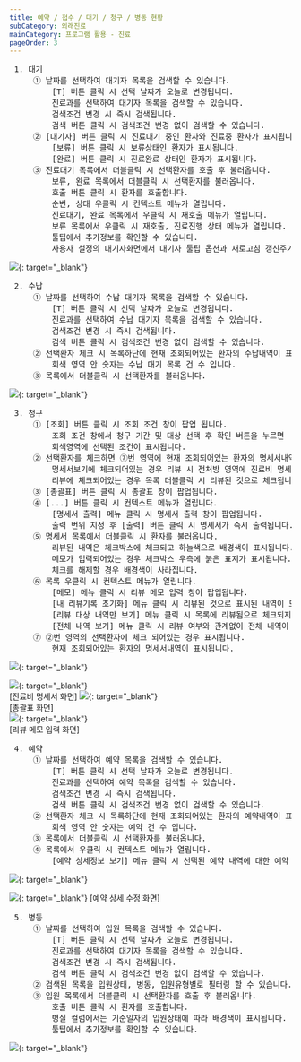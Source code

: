 ```yaml
---
title: 예약 / 접수 / 대기 / 청구 / 병동 현황
subCategory: 외래진료
mainCategory: 프로그램 활용 - 진료
pageOrder: 3
---
```



<pre>
 <t2><bold>1. 대기 </bold></t2>
     ① 날짜를 선택하여 대기자 목록을 검색할 수 있습니다. 
         [T] 버튼 클릭 시 선택 날짜가 오늘로 변경됩니다.
         진료과를 선택하여 대기자 목록을 검색할 수 있습니다. 
         검색조건 변경 시 즉시 검색됩니다.
         검색 버튼 클릭 시 검색조건 변경 없이 검색할 수 있습니다.
     ② [대기자] 버튼 클릭 시 진료대기 중인 환자와 진료중 환자가 표시됩니다. 
         [보류] 버튼 클릭 시 보류상태인 환자가 표시됩니다. 
         [완료] 버튼 클릭 시 진료완료 상태인 환자가 표시됩니다.
     ③ 진료대기 목록에서 더블클릭 시 선택환자를 호출 후 불러옵니다.
         보류, 완료 목록에서 더블클릭 시 선택환자를 불러옵니다.
         호출 버튼 클릭 시 환자를 호출합니다.
         순번, 상태 우클릭 시 컨텍스트 메뉴가 열립니다.
         진료대기, 완료 목록에서 우클릭 시 재호출 메뉴가 열립니다.
         보류 목록에서 우클릭 시 재호출, 진료진행 상태 메뉴가 열립니다.  
         툴팁에서 추가정보를 확인할 수 있습니다.
         사용자 설정의 대기자화면에서 대기자 툴팁 옵션과 새로고침 갱신주기를 변경할 수 있습니다. 
</pre>

[![](/images/{{page.url}}_1.png)](/images/{{page.url}}_1.png){: target="_blank"}

<pre>
 <t2><bold>2. 수납 </bold></t2>
     ① 날짜를 선택하여 수납 대기자 목록을 검색할 수 있습니다. 
         [T] 버튼 클릭 시 선택 날짜가 오늘로 변경됩니다.
         진료과를 선택하여 수납 대기자 목록을 검색할 수 있습니다. 
         검색조건 변경 시 즉시 검색됩니다.
         검색 버튼 클릭 시 검색조건 변경 없이 검색할 수 있습니다.
     ② 선택환자 체크 시 목록하단에 현재 조회되어있는 환자의 수납내역이 표시됩니다.  
         회색 영역 안 숫자는 수납 대기 목록 건 수 입니다.
     ③ 목록에서 더블클릭 시 선택환자를 불러옵니다.
</pre>

[![](/images/{{page.url}}_1.png)](/images/{{page.url}}_1.png){: target="_blank"}

<pre>
 <t2><bold>3. 청구</bold></t2>
     ① [조회] 버튼 클릭 시 조회 조건 창이 팝업 됩니다.
         조회 조건 창에서 청구 기간 및 대상 선택 후 확인 버튼을 누르면 
         회색영역에 선택된 조건이 표시됩니다.
     ② 선택환자를 체크하면 ⑦번 영역에 현재 조회되어있는 환자의 명세서내역이 표시됩니다.
         명세서보기에 체크되어있는 경우 리뷰 시 전처방 영역에 진료비 명세서 화면이 표시됩니다.
         리뷰에 체크되어있는 경우 목록 더블클릭 시 리뷰된 것으로 체크됩니다. 
     ③ [총괄표] 버튼 클릭 시 총괄표 창이 팝업됩니다.
     ④ [...] 버튼 클릭 시 컨텍스트 메뉴가 열립니다. 
         [명세서 출력] 메뉴 클릭 시 명세서 출력 창이 팝업됩니다. 
         출력 번위 지정 후 [출력] 버튼 클릭 시 명세서가 즉시 출력됩니다.
     ⑤ 명세서 목록에서 더블클릭 시 환자를 불러옵니다. 
         리뷰된 내역은 체크박스에 체크되고 하늘색으로 배경색이 표시됩니다.
         메모가 입력되어있는 경우 체크박스 우측에 붉은 표지가 표시됩니다.
         체크를 해제할 경우 배경색이 사라집니다. 
     ⑥ 목록 우클릭 시 컨텍스트 메뉴가 열립니다.
         [메모] 메뉴 클릭 시 리뷰 메모 입력 창이 팝업됩니다.
         [내 리뷰기록 초기화] 메뉴 클릭 시 리뷰된 것으로 표시된 내역이 모두 초기화 됩니다.
         [리뷰 대상 내역만 보기] 메뉴 클릭 시 목록에 리뷰됨으로 체크되지 않은 내역만 표시됩니다. 
         [전체 내역 보기] 메뉴 클릭 시 리뷰 여부와 관계없이 전체 내역이 표시됩니다.
     ⑦ ②번 영역의 선택환자에 체크 되어있는 경우 표시됩니다.
         현재 조회되어있는 환자의 명세서내역이 표시됩니다. 
</pre>
[![](/images/{{page.url}}_3.png)](/images/{{page.url}}_3.png){: target="_blank"}

[![](/images/{{page.url}}_4.png)](/images/{{page.url}}_3.png){: target="_blank"}
<br/>[진료비 명세서 화면]
[![](/images/{{page.url}}_5.png)](/images/{{page.url}}_3.png){: target="_blank"}
<br/>[총괄표 화면]
<br/>
[![](/images/{{page.url}}_6.png)](/images/{{page.url}}_6.png){: target="_blank"}
<br/>[리뷰 메모 입력 화면]

<pre>
 <t2><bold>4. 예약 </bold></t2>
     ① 날짜를 선택하여 예약 목록을 검색할 수 있습니다. 
         [T] 버튼 클릭 시 선택 날짜가 오늘로 변경됩니다.
         진료과를 선택하여 예약 목록을 검색할 수 있습니다. 
         검색조건 변경 시 즉시 검색됩니다.
         검색 버튼 클릭 시 검색조건 변경 없이 검색할 수 있습니다.
     ② 선택환자 체크 시 목록하단에 현재 조회되어있는 환자의 예약내역이 표시됩니다.  
         회색 영역 안 숫자는 예약 건 수 입니다.
     ③ 목록에서 더블클릭 시 선택환자를 불러옵니다.
     ④ 목록에서 우클릭 시 컨텍스트 메뉴가 열립니다.
         [예약 상세정보 보기] 메뉴 클릭 시 선택된 예약 내역에 대한 예약 상세 수정 창이 팝업됩니다.
</pre>

[![](/images/{{page.url}}_7.png)](/images/{{page.url}}_7.png){: target="_blank"}

[![](/images/{{page.url}}_8.png)](/images/{{page.url}}_8.png){: target="_blank"}
[예약 상세 수정 화면]

<pre>
 <t2><bold>5. 병동 </bold></t2>
     ① 날짜를 선택하여 입원 목록을 검색할 수 있습니다. 
         [T] 버튼 클릭 시 선택 날짜가 오늘로 변경됩니다.
         진료과를 선택하여 대기자 목록을 검색할 수 있습니다. 
         검색조건 변경 시 즉시 검색됩니다.
         검색 버튼 클릭 시 검색조건 변경 없이 검색할 수 있습니다.
     ② 검색된 목록을 입원상태, 병동, 입원유형별로 필터링 할 수 있습니다.
     ③ 입원 목록에서 더블클릭 시 선택환자를 호출 후 불러옵니다.
         호출 버튼 클릭 시 환자를 호출합니다.
         병실 컬럼에서는 기준일자의 입원상태에 따라 배경색이 표시됩니다. 
         툴팁에서 추가정보를 확인할 수 있습니다.
</pre>

[![](/images/{{page.url}}_9.png)](/images/{{page.url}}_9.png){: target="_blank"}


